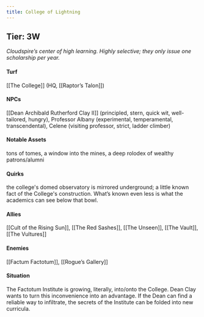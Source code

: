 ```yaml
---
title: College of Lightning
---
```


## Tier: 3W
*Cloudspire’s center of high learning. Highly selective; they only issue one scholarship per year.* 

#### **Turf**
[[The College]] (HQ, [[Raptor’s Talon]]) 

#### **NPCs**
[[Dean Archibald Rutherford Clay II]] (principled, stern, quick wit, well-tailored, hungry), Professor Albany (experimental, temperamental, transcendental), Celene (visiting professor, strict, ladder climber)

#### **Notable Assets**
tons of tomes, a window into the mines, a deep rolodex of wealthy patrons/alumni

#### **Quirks**
the college's domed observatory is mirrored underground; a little known fact of the College's construction. What’s known even less is what the academics can see below that bowl.

#### **Allies**
[[Cult of the Rising Sun]], [[The Red Sashes]], [[The Unseen]], [[The Vault]], [[The Vultures]]

#### **Enemies**
[[Factum Factotum]], [[Rogue’s Gallery]]

#### **Situation**
The Factotum Institute is growing, literally, into/onto the College. Dean Clay wants to turn this inconvenience into an advantage. If the Dean can find a reliable way to infiltrate, the secrets of the Institute can be folded into new curricula.